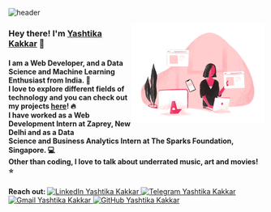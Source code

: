 ![header](https://user-images.githubusercontent.com/43854410/90960912-b635f800-e4c2-11ea-86ec-874994b48cdd.png)

<img align='right' src="https://github.com/yashtikakakkar/yashtikakakkar/blob/master/mygif.gif?raw=true" width='260'>

<p align='left'>
<h3><b> Hey there! I'm <a href="https://yashtikakakkar.github.io/">Yashtika Kakkar</a> 🌼 </h3>

<h4> I am a Web Developer, and a Data Science and Machine Learning Enthusiast from India. 🚀 <br>
I love to explore different fields of technology and you can check out my projects <a href="https://yashtikakakkar.github.io/">here</a>! 🔥<br>
I have worked as a Web Development Intern at Zaprey, New Delhi and as a Data<br>Science and Business Analytics Intern at The Sparks Foundation, Singapore. 💻 <br>
Other than coding, I love to talk about underrated music, art and movies! ⭐</b></h4>
</p>
 
<p> <b> Reach out: </b> 
    <a href="https://www.linkedin.com/in/yashtika-kakkar/">
        <img src="https://img.shields.io/badge/LinkedIn--_.svg?style=social&logo=linkedin" alt="LinkedIn Yashtika Kakkar">
    </a>
    <a href="https://t.me/yashtika">
        <img src="https://img.shields.io/badge/telegram--_.svg?style=social&logo=telegram" alt="Telegram Yashtika Kakkar">
    </a>
    <a href="mailto:yashtika2000@gmail.com">
        <img src="https://img.shields.io/badge/gmail--_.svg?style=social&logo=gmail" alt="Gmail Yashtika Kakkar">
    </a>
    <a href="https://github.com/yashtikakakkar">
        <img src="https://img.shields.io/github/followers/yashtikakakkar.svg?label=GitHub&style=social" alt="GitHub Yashtika Kakkar">
    </a>  </p>
    
